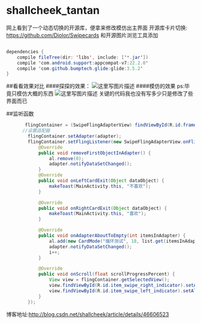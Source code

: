 # shallcheek_tantan
网上看到了一个动态切换的开源库，便拿来修改模仿出主界面
开源库卡片切换: https://github.com/Diolor/Swipecards 和开源图片浏览工具添加

```java

dependencies {
    compile fileTree(dir: 'libs', include: ['*.jar'])
    compile 'com.android.support:appcompat-v7:22.2.0'
    compile 'com.github.bumptech.glide:glide:3.5.2'
}

```

##看看效果对比 
####探探的效果：
![这里写图片描述](http://img.blog.csdn.net/20150623144428229)
####模仿的效果
ps:毕竟只模仿大概的东西
![这里写图片描述](http://img.blog.csdn.net/20150623144821365)
关键的代码我也没有写多少只是修改了些界面而已 

##监听函数

```java
       flingContainer = (SwipeFlingAdapterView) findViewById(R.id.frame);
      //设置适配器
        flingContainer.setAdapter(adapter);
        flingContainer.setFlingListener(new SwipeFlingAdapterView.onFlingListener() {
            @Override
            public void removeFirstObjectInAdapter() {
                al.remove(0);
                adapter.notifyDataSetChanged();
            }
            @Override
            public void onLeftCardExit(Object dataObject) {
                makeToast(MainActivity.this, "不喜欢");
            }

            @Override
            public void onRightCardExit(Object dataObject) {
                makeToast(MainActivity.this, "喜欢");
            }

            @Override
            public void onAdapterAboutToEmpty(int itemsInAdapter) {
                al.add(new CardMode("循环测试", 18, list.get(itemsInAdapter % imageUrls.length - 1)));
                adapter.notifyDataSetChanged();
                i++;
            }

            @Override
            public void onScroll(float scrollProgressPercent) {
                View view = flingContainer.getSelectedView();
                view.findViewById(R.id.item_swipe_right_indicator).setAlpha(scrollProgressPercent < 0 ? -scrollProgressPercent : 0);
                view.findViewById(R.id.item_swipe_left_indicator).setAlpha(scrollProgressPercent > 0 ? scrollProgressPercent : 0);
            }
        });
```

博客地址:http://blog.csdn.net/shallcheek/article/details/46606523

